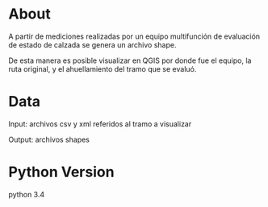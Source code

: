 # About
A partir de mediciones realizadas por un equipo multifunción de evaluación de estado de calzada se genera un archivo shape.

De esta manera es posible visualizar en QGIS por donde fue el equipo, la ruta original, y el ahuellamiento del tramo que se evaluó.  

# Data
Input: archivos csv y xml referidos al tramo a visualizar

Output: archivos shapes

# Python Version
python 3.4
